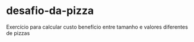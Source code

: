# desafio-da-pizza

Exercício para calcular custo benefício entre tamanho e valores diferentes de pizzas
